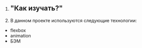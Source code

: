 1. ## "Как изучать?"
2. В данном проекте используются следующие технологии:
* flexbox
* animation
* БЭМ
